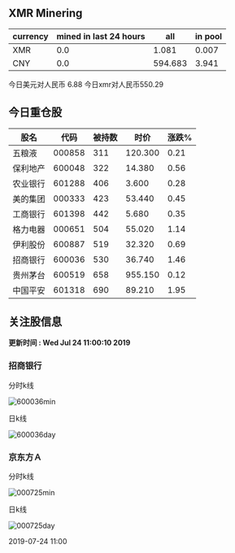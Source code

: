 ## XMR Minering

|currency|mined in last 24 hours|all|in pool|
|---|---|---|---|
|XMR|0.0|1.081|0.007|
|CNY|0.0|594.683|3.941|

今日美元对人民币 6.88	今日xmr对人民币550.29


## 今日重仓股 

|股名|代码|被持数|时价|涨跌%|
|---|---|---|---|---|
|五粮液|000858|311|120.300|0.21|
|保利地产|600048|322|14.380|0.56|
|农业银行|601288|406|3.600|0.28|
|美的集团|000333|423|53.440|0.45|
|工商银行|601398|442|5.680|0.35|
|格力电器|000651|504|55.020|1.14|
|伊利股份|600887|519|32.320|0.69|
|招商银行|600036|530|36.740|1.46|
|贵州茅台|600519|658|955.150|0.12|
|中国平安|601318|690|89.210|1.95|

## 关注股信息
**更新时间 : Wed Jul 24 11:00:10 2019**
### 招商银行 
分时k线

![600036min](http://image.sinajs.cn/newchart/min/n/sh600036.gif)

日k线

![600036day](http://image.sinajs.cn/newchart/daily/n/sh600036.gif)

### 京东方Ａ 
分时k线

![000725min](http://image.sinajs.cn/newchart/min/n/sz000725.gif)

日k线

![000725day](http://image.sinajs.cn/newchart/daily/n/sz000725.gif)

2019-07-24 11:00